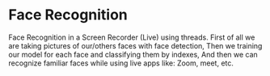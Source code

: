 # Face Recognition
Face Recognition in a Screen Recorder (Live) using threads.
First of all we are taking pictures of our/others faces with face detection,
Then we training our model for each face and classifying them by indexes,
And then we can recognize familiar faces while using live apps like:
Zoom, meet, etc.
